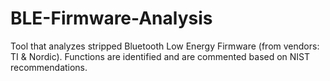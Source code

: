# BLE-Firmware-Analysis
Tool that analyzes stripped Bluetooth Low Energy Firmware (from vendors: TI &amp; Nordic). Functions are identified and are commented based on NIST recommendations.
